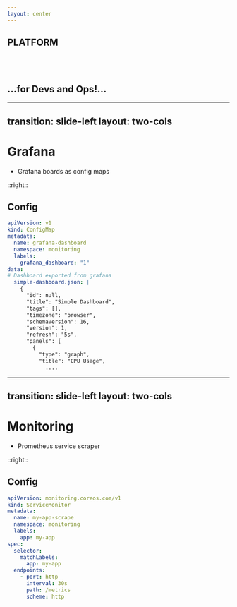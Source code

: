 ```yaml
---
layout: center
---
```


## PLATFORM

<br>
<br>

<div v-click>
<span v-mark="{ at: 1, color: 'red', type: 'circle' }">

## ...for Devs and Ops!...

</span>
</div>

 
---
transition: slide-left
layout: two-cols
---
# Grafana

- Grafana boards as config maps




::right::

## Config

```yaml
apiVersion: v1
kind: ConfigMap
metadata:
  name: grafana-dashboard
  namespace: monitoring
  labels:
    grafana_dashboard: "1"
data:
# Dashboard exported from grafana  
  simple-dashboard.json: |
    {
      "id": null,
      "title": "Simple Dashboard",
      "tags": [],
      "timezone": "browser",
      "schemaVersion": 16,
      "version": 1,
      "refresh": "5s",
      "panels": [
        {
          "type": "graph",
          "title": "CPU Usage",
            ....
```


---
transition: slide-left
layout: two-cols
---
# Monitoring

- Prometheus service scraper


::right::

## Config

```yaml
apiVersion: monitoring.coreos.com/v1
kind: ServiceMonitor
metadata:
  name: my-app-scrape
  namespace: monitoring
  labels:
    app: my-app
spec:
  selector:
    matchLabels:
      app: my-app
  endpoints:
    - port: http
      interval: 30s
      path: /metrics
      scheme: http
```

